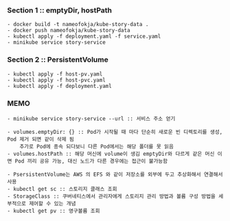 ### Section 1 :: emptyDir, hostPath

    - docker build -t nameofokja/kube-story-data .
    - docker push nameofokja/kube-story-data
    - kubectl apply -f deployment.yaml -f service.yaml
    - minikube service story-service

### Section 2 :: PersistentVolume

    - kubectl apply -f host-pv.yaml
    - kubectl apply -f host-pvc.yaml
    - kubectl apply -f deployment.yaml

### MEMO

    - minikube service story-service --url :: 서비스 주소 얻기

    - volumes.emptyDir: {} :: Pod가 시작될 때 마다 단순히 새로운 빈 디렉토리를 생성, Pod 제거 되면 같이 삭제 됨
        추가로 Pod에 종속 되다보니 다른 Pod에서는 해당 폴더를 못 읽음
    - volumes.hostPath :: 해당 머신에 volume이 생김 emptyDir와 다르게 같은 머신 이면 Pod 끼리 공유 가능, 대신 노드가 다른 경우에는 접근이 불가능함

    - PsersistentVolume는 AWS 의 EFS 와 같이 저장소를 외부에 두고 추상화해서 연결해서 사용
    - kubectl get sc :: 스토리지 클래스 조회
    - StorageClass :: 쿠버네티스에서 관리자에게 스토리지 관리 방법과 볼륨 구성 방법을 세부적으로 제어할 수 있는 개념
    - kubectl get pv :: 영구볼륨 조회
